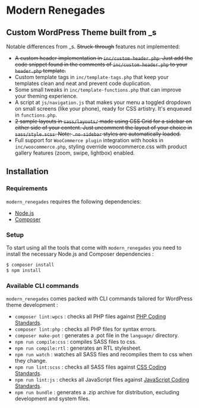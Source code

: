 # Modern Renegades
## Custom WordPress Theme built from _s

Notable differences from _s. ~~Struck-through~~ features not implemented:

* ~~A custom header implementation in `inc/custom-header.php`. Just add the code snippet found in the comments of `inc/custom-header.php` to your `header.php` template.~~
* Custom template tags in `inc/template-tags.php` that keep your templates clean and neat and prevent code duplication.
* Some small tweaks in `inc/template-functions.php` that can improve your theming experience.
* A script at `js/navigation.js` that makes your menu a toggled dropdown on small screens (like your phone), ready for CSS artistry. It's enqueued in `functions.php`.
* ~~2 sample layouts in `sass/layouts/` made using CSS Grid for a sidebar on either side of your content. Just uncomment the layout of your choice in `sass/style.scss`.
Note: `.no-sidebar` styles are automatically loaded.~~
* Full support for `WooCommerce plugin` integration with hooks in `inc/woocommerce.php`, styling override woocommerce.css with product gallery features (zoom, swipe, lightbox) enabled.

Installation
---------------

### Requirements

`modern_renegades` requires the following dependencies:

- [Node.js](https://nodejs.org/)
- [Composer](https://getcomposer.org/)

### Setup

To start using all the tools that come with `modern_renegades` you need to install the necessary Node.js and Composer dependencies :

```sh
$ composer install
$ npm install
```

### Available CLI commands

`modern_renegades` comes packed with CLI commands tailored for WordPress theme development :

- `composer lint:wpcs` : checks all PHP files against [PHP Coding Standards](https://developer.wordpress.org/coding-standards/wordpress-coding-standards/php/).
- `composer lint:php` : checks all PHP files for syntax errors.
- `composer make-pot` : generates a .pot file in the `language/` directory.
- `npm run compile:css` : compiles SASS files to css.
- `npm run compile:rtl` : generates an RTL stylesheet.
- `npm run watch` : watches all SASS files and recompiles them to css when they change.
- `npm run lint:scss` : checks all SASS files against [CSS Coding Standards](https://developer.wordpress.org/coding-standards/wordpress-coding-standards/css/).
- `npm run lint:js` : checks all JavaScript files against [JavaScript Coding Standards](https://developer.wordpress.org/coding-standards/wordpress-coding-standards/javascript/).
- `npm run bundle` : generates a .zip archive for distribution, excluding development and system files.
